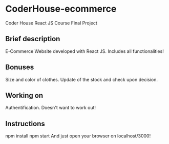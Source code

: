 # CoderHouse-ecommerce

Coder House React JS Course Final Project

## Brief description

E-Commerce Website developed with React JS. Includes all functionalities!

## Bonuses

Size and color of clothes.
Update of the stock and check upon decision.

## Working on

Authentification. Doesn't want to work out! 

## Instructions 

npm install
npm start
And just open your browser on localhost/3000!
